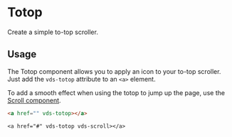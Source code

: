 # Totop

<p id="toptext" class="vds-text-lead">Create a simple to-top scroller.</p>

## Usage

The Totop component allows you to apply an icon to your to-top scroller. Just add the `vds-totop` attribute to an `<a>` element.

To add a smooth effect when using the totop to jump up the page, use the [Scroll component](scroll.md).

```html
<a href="" vds-totop></a>
```

```example
<a href="#" vds-totop vds-scroll></a>
```